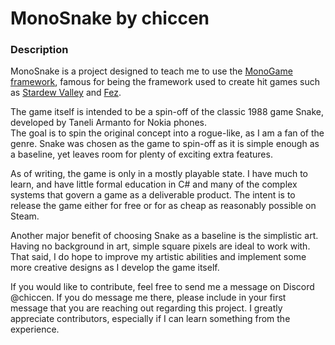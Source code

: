 # MonoSnake by chiccen

### Description

MonoSnake is a project designed to teach me to use the [MonoGame framework](https://monogame.net/), famous for being the framework used to create hit games such as [Stardew Valley](https://www.stardewvalley.net/) and [Fez](https://fezgame.com/).

The game itself is intended to be a spin-off of the classic 1988 game Snake, developed by Taneli Armanto for Nokia phones.  
The goal is to spin the original concept into a rogue-like, as I am a fan of the genre. Snake was chosen as the game to spin-off as it is simple enough as a baseline, yet leaves room for plenty of exciting extra features.  

As of writing, the game is only in a mostly playable state. I have much to learn, and have little formal education in C# and many of the complex systems that govern a game as a deliverable product. The intent is to release the game either for free or for as cheap as reasonably possible on Steam.  

Another major benefit of choosing Snake as a baseline is the simplistic art. Having no background in art, simple square pixels are ideal to work with. That said, I do hope to improve my artistic abilities and implement some more creative designs as I develop the game itself.

If you would like to contribute, feel free to send me a message on Discord @chiccen. If you do message me there, please include in your first message that you are reaching out regarding this project. I greatly appreciate contributors, especially if I can learn something from the experience.